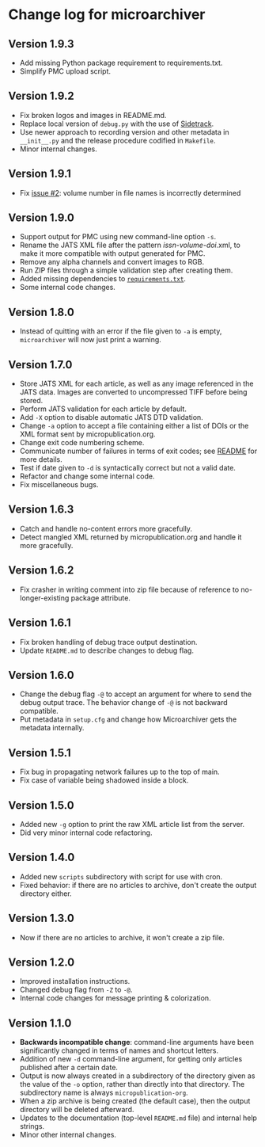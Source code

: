 Change log for microarchiver
============================

Version 1.9.3
--------------

* Add missing Python package requirement to requirements.txt.
* Simplify PMC upload script.

Version 1.9.2
--------------

* Fix broken logos and images in README.md.
* Replace local version of `debug.py` with the use of [Sidetrack](https://github.com/caltechlibrary/sidetrack).
* Use newer approach to recording version and other metadata in `__init__.py` and the release procedure codified in `Makefile`.
* Minor internal changes.


Version 1.9.1
-------------

* Fix [issue #2](https://github.com/caltechlibrary/microarchiver/issues/2): volume number in file names is incorrectly determined


Version 1.9.0
-------------

* Support output for PMC using new command-line option `-s`.
* Rename the JATS XML file after the pattern _issn_-_volume_-_doi_.xml, to make it more compatible with output generated for PMC.
* Remove any alpha channels and convert images to RGB.
* Run ZIP files through a simple validation step after creating them.
* Added missing dependencies to [`requirements.txt`](requirements.txt).
* Some internal code changes.


Version 1.8.0
-------------

* Instead of quitting with an error if the file given to `-a` is empty, `microarchiver` will now just print a warning.


Version 1.7.0
-------------

* Store JATS XML for each article, as well as any image referenced in the JATS data. Images are converted to uncompressed TIFF before being stored.
* Perform JATS validation for each article by default.
* Add `-X` option to disable automatic JATS DTD validation.
* Change `-a` option to accept a file containing either a list of DOIs or the XML format sent by micropublication.org.
* Change exit code numbering scheme.
* Communicate number of failures in terms of exit codes; see [README](README.md) for more details.
* Test if date given to `-d` is syntactically correct but not a valid date.
* Refactor and change some internal code.
* Fix miscellaneous bugs.


Version 1.6.3
-------------

* Catch and handle no-content errors more gracefully.
* Detect mangled XML returned by micropublication.org and handle it more gracefully.


Version 1.6.2
-------------

* Fix crasher in writing comment into zip file because of reference to no-longer-existing package attribute.


Version 1.6.1
-------------

* Fix broken handling of debug trace output destination.
* Update `README.md` to describe changes to debug flag.


Version 1.6.0
-------------

* Change the debug flag `-@` to accept an argument for where to send the debug output trace. The behavior change of `-@` is not backward compatible.
* Put metadata in `setup.cfg` and change how Microarchiver gets the metadata internally.


Version 1.5.1
-------------

* Fix bug in propagating network failures up to the top of main.
* Fix case of variable being shadowed inside a block.


Version 1.5.0
-------------

* Added new `-g` option to print the raw XML article list from the server.
* Did very minor internal code refactoring.


Version 1.4.0
-------------

* Added new `scripts` subdirectory with script for use with cron.
* Fixed behavior: if there are no articles to archive, don't create the output directory either.


Version 1.3.0
-------------

* Now if there are no articles to archive, it won't create a zip file.


Version 1.2.0
-------------

* Improved installation instructions.
* Changed debug flag from `-Z` to `-@`.
* Internal code changes for message printing & colorization.


Version 1.1.0
-------------

* **Backwards incompatible change**: command-line arguments have been significantly changed in terms of names and shortcut letters.
* Addition of new `-d` command-line argument, for getting only articles published after a certain date.
* Output is now always created in a subdirectory of the directory given as the value of the `-o` option, rather than directly into that directory. The subdirectory name is always `micropublication-org`.
* When a zip archive is being created (the default case), then the output directory will be deleted afterward.
* Updates to the documentation (top-level `README.md` file) and internal help strings.
* Minor other internal changes.
